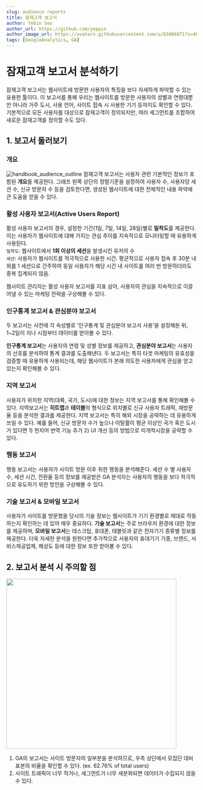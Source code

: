 ```yaml
---
slug: audience reports
title: 잠재고객 보고서
author: Yebin Seo
author_url: https://github.com/yeppin
author_image_url: https://avatars.githubusercontent.com/u/81066071?s=400&u=55ee1f97f34d9497ad540b225cfd2448aeefd8b0&v=4
tags: [GoogleAnalytics, GA]
---
```

# 잠재고객 보고서 분석하기
잠재고객 보고서는 웹사이트에 방문한 사용자의 특징을 보다 자세하게 파악할 수 있는 유용한 툴이다. 이 보고서를 통해 우리는 웹사이트를 방문한 사용자의 성별과 연령대뿐만 아니라 거주 도시, 사용 언어, 사이트 접속 시 사용한 기기 등까지도 확인할 수 있다. 기본적으로 모든 사용자를 대상으로 잠재고객이 정의되지만, 여러 세그먼트를 조합하여 새로운 잠재고객을 정의할 수도 있다.

## 1. 보고서 둘러보기
### 개요
![handbook_audience_outline](https://user-images.githubusercontent.com/81066071/131258942-57ddffa8-ada8-4c35-a4c9-1d350c92f908.PNG)
잠재고객 보고서는 사용자 관련 기본적인 정보가 포함된 **개요**를 제공한다. 그래프 왼쪽 상단의 정렬기준을 설정하여 사용자 수, 사용자당 세션 수, 신규 방문자 수 등을 검토한다면, 생성된 웹사이트에 대한 전체적인 내용 파악에 큰 도움을 얻을 수 있다. 

### 활성 사용자 보고서(Active Users Report)
활성 사용자 보고서의 경우, 설정한 기간(1일, 7일, 14일, 28일)별로 **밀착도**를 제공한다. 이는 사용자가 웹사이트에 대해 가지는 관심 추이를 지속적으로 모니터링할 때 유용하게 사용된다.  
```밀착도```: 웹사이트에서 **1회 이상의 세션**을 발생시킨 유저의 수  
```세션```: 사용자가 웹사이트를 적극적으로 사용한 시간. 평균적으로 사용자 접속 후 30분 내외를 1 세션으로 간주하여 동일 사용자가 해당 시간 내 사이트를 여러 번 방문하더라도 중복 집계되지 않음.  
  
웹사이트 관리자는 활성 사용자 보고서를 지표 삼아, 사용자의 관심을 지속적으로 이끌어낼 수 있는 마케팅 전략을 구상해볼 수 있다. 

### 인구통계 보고서 & 관심분야 보고서
두 보고서는 사전에 각 속성별로 '인구통계 및 관심분야 보고서 사용'을 설정해둔 뒤, 1~2일이 지나 시점부터 데이터를 받아볼 수 있다.  

**인구통계 보고서**는 사용자의 연령 및 성별 정보를 제공하고, **관심분야 보고서**는 사용자의 선호를 분석하여 통계 결과를 도출해낸다. 두 보고서는 특히 타겟 마케팅의 유효성을 검증할 때 유용하게 사용되는데, 해당 웹사이트가 본래 의도한 사용자에게 관심을 얻고 있는지 확인해볼 수 있다.  
  
### 지역 보고서
사용자가 위치한 지역(대륙, 국가, 도시)에 대한 정보는 지역 보고서를 통해 확인해볼 수 있다. 지역보고서는 **히트맵**과 **테이블**의 형식으로 위치별로 신규 사용자 트래픽, 재방문율 등을 분석한 결과를 제공한다. 지역 보고서는 특히 해외 시장을 공략하는 데 유용하게 쓰일 수 있다. 예를 들어, 신규 방문자 수가 높으나 이탈률이 평균 이상인 국가 혹은 도시가 있다면 1) 현지어 번역 기능 추가 2) UI 개선 등의 방법으로 미개척시장을 공략할 수 있다.

### 행동 보고서
행동 보고서는 사용자가 사이트 방문 이후 취한 행동을 분석해준다. 세션 수 별 사용자 수, 세션 시간, 전환율 등의 정보를 제공받은 GA 분석자는 사용자의 행동을 보다 적극적으로 유도하기 위한 방안을 구상해볼 수 있다.

### 기술 보고서 & 모바일 보고서
사용자가 사이트를 방문했을 당시의 기술 정보는 웹사이트가 기기 환경별로 제대로 작동하는지 확인하는 데 있어 매우 중요하다. **기술 보고서**는 주로 브라우저 환경에 대한 정보를 제공하며, **모바일 보고서**는 데스크탑, 휴대폰, 태블릿과 같은 전자기기 종류별 정보를 제공한다. 더욱 자세한 분석을 원한다면 추가적으로 사용자의 휴대기기 기종, 브랜드, 서비스제공업체, 해상도 등에 대한 정보 또한 받아볼 수 있다. 

## 2. 보고서 분석 시 주의할 점
<img src = "https://user-images.githubusercontent.com/81066071/131259979-61d10061-ae8e-4a09-b479-86e3c6c4b2e3.png" width = "450"/><br/> 
1. GA의 보고서는 사이트 방문자의 일부분을 분석하므로, 우측 상단에서 모집단 대비 표본의 비율을 확인할 수 있다. (ex. 62.76% of total users)<br/>
2. 사이트 트래픽이 너무 적거나, 세그먼트가 너무 세분화되면 데이터가 수집되지 않을 수 있다.